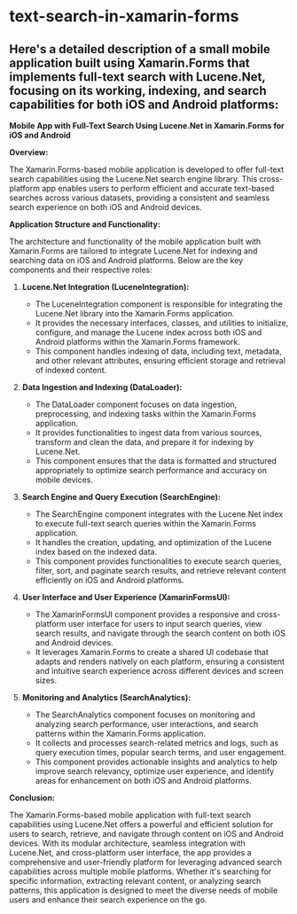 # text-search-in-xamarin-forms

Here's a detailed description of a small mobile application built using Xamarin.Forms that implements full-text search with Lucene.Net, focusing on its working, indexing, and search capabilities for both iOS and Android platforms:
---
**Mobile App with Full-Text Search Using Lucene.Net in Xamarin.Forms for iOS and Android**

**Overview:**

The Xamarin.Forms-based mobile application is developed to offer full-text search capabilities using the Lucene.Net search engine library. This cross-platform app enables users to perform efficient and accurate text-based searches across various datasets, providing a consistent and seamless search experience on both iOS and Android devices.

**Application Structure and Functionality:**

The architecture and functionality of the mobile application built with Xamarin.Forms are tailored to integrate Lucene.Net for indexing and searching data on iOS and Android platforms. Below are the key components and their respective roles:

1. **Lucene.Net Integration (LuceneIntegration):**
   - The LuceneIntegration component is responsible for integrating the Lucene.Net library into the Xamarin.Forms application.
   - It provides the necessary interfaces, classes, and utilities to initialize, configure, and manage the Lucene index across both iOS and Android platforms within the Xamarin.Forms framework.
   - This component handles indexing of data, including text, metadata, and other relevant attributes, ensuring efficient storage and retrieval of indexed content.

2. **Data Ingestion and Indexing (DataLoader):**
   - The DataLoader component focuses on data ingestion, preprocessing, and indexing tasks within the Xamarin.Forms application.
   - It provides functionalities to ingest data from various sources, transform and clean the data, and prepare it for indexing by Lucene.Net.
   - This component ensures that the data is formatted and structured appropriately to optimize search performance and accuracy on mobile devices.

3. **Search Engine and Query Execution (SearchEngine):**
   - The SearchEngine component integrates with the Lucene.Net index to execute full-text search queries within the Xamarin.Forms application.
   - It handles the creation, updating, and optimization of the Lucene index based on the indexed data.
   - This component provides functionalities to execute search queries, filter, sort, and paginate search results, and retrieve relevant content efficiently on iOS and Android platforms.

4. **User Interface and User Experience (XamarinFormsUI):**
   - The XamarinFormsUI component provides a responsive and cross-platform user interface for users to input search queries, view search results, and navigate through the search content on both iOS and Android devices.
   - It leverages Xamarin.Forms to create a shared UI codebase that adapts and renders natively on each platform, ensuring a consistent and intuitive search experience across different devices and screen sizes.

5. **Monitoring and Analytics (SearchAnalytics):**
   - The SearchAnalytics component focuses on monitoring and analyzing search performance, user interactions, and search patterns within the Xamarin.Forms application.
   - It collects and processes search-related metrics and logs, such as query execution times, popular search terms, and user engagement.
   - This component provides actionable insights and analytics to help improve search relevancy, optimize user experience, and identify areas for enhancement on both iOS and Android platforms.

**Conclusion:**

The Xamarin.Forms-based mobile application with full-text search capabilities using Lucene.Net offers a powerful and efficient solution for users to search, retrieve, and navigate through content on iOS and Android devices. With its modular architecture, seamless integration with Lucene.Net, and cross-platform user interface, the app provides a comprehensive and user-friendly platform for leveraging advanced search capabilities across multiple mobile platforms. Whether it's searching for specific information, extracting relevant content, or analyzing search patterns, this application is designed to meet the diverse needs of mobile users and enhance their search experience on the go.
